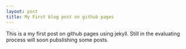 ```yaml
---
layout: post
title: My First blog post on github pages
---
```


This is a my first post on github pages using jekyll. Still in the evaluating process will soon pubslishing some posts.

